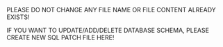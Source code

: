 PLEASE DO NOT CHANGE ANY FILE NAME OR FILE CONTENT ALREADY EXISTS!

IF YOU WANT TO UPDATE/ADD/DELETE DATABASE SCHEMA, PLEASE CREATE NEW SQL PATCH FILE HERE!
